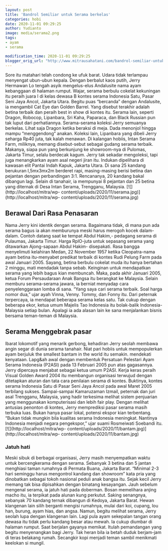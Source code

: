 ```yaml
---
layout: post
title: 'Bandrol Semiliar untuk Serama berkelas'
categories: hobi
date: 2020-11-01 09:29:25
author: Yudianto
image: media/serama2.png
tags:
- ayam
- serama

modification_time: 2020-11-01 09:29:25
blogger_orig_url: "http://www.mitrausahatani.com/bandrol-semiliar-untuk-serama-berkelas.html"
---
```


Sore itu matahari telah condong ke ufuk barat. Udara tidak terlampau menyengat
ubun-ubun kepala. Dengan berbalut kaos putih, Jerry Hermawan Lo tengah asyik
mengelus-elus Andalusite nama ayam kebanggaan di halaman rumput. Wajar, serama
berbulu cokelat kekuningan itu peraih juara I di kelas dewasa B kontes serama
Indonesia Satu, Pasar Seni Jaya Ancol, Jakarta Utara. Begitu puas “bercanda”
dengan Andalusite, ia mengambil Cat Eye dan Golden Barrel. Yang disebut
terakhir adalah betina terbaik dan peraih best in show di kontes itu. Serama
lain, seperti Dragon, Robocop, Lipanbara, Sri Kaha, Paparaca, dan Black
Russian pun tak luput dari perhatiannya. Serama-serama koleksi Jerry semuanya
berkelas. Lihat saja Dragon ketika beraksi di meja. Dada menonjol hingga mampu
“menggendong” anakan. Koleksi lain, Lipanbara yang dibeli Jerry seharga Rp40
juta, tak kalah menawan. Di kalangan hobiis, Intan Serama Farm, miliknya,
memang disebut-sebut sebagai gudang serama terbaik. Makanya, siapa pun yang
berkunjung ke showroom-nya di Pulomas, Jakarta Timur, selalu berdecak kagum.
Jerry tak sekadar mengoleksi, tapi juga menangkarkan ayam asal negeri jiran
itu. Indukan dipelihara di kawasan elit Pantai Indah Kapuk, Jakarta Utara. Di
sana 25 kandang berukuran I,5mx3mx2m berderet rapi, masing-masing berisi
betina dan pejantan dengan perbandingan 3:1. Rencananya, 20 kandang bakal
dibangun lagi. Selain di tanahair, ia mempunyai 8 pejantan dan 25 betina yang
diternak di Desa Intan Serama, Trengganu, Malaysia.
[![](http://localhost/mitra/wp-
content/uploads/2020/11/serama.jpg)](http://localhost/mitra/wp-
content/uploads/2020/11/serama.jpg)

## Berawal Dari Rasa Penasaran

Nama Jerry kini identik dengan serama. Bagaimana tidak, di mana pun ada serama
bagus ia akan memburunya meski harus merogoh kocek dalam-dalam. Contoh datang
saat ke tempat Abdul Hakim,- pedagang serama di Pulaumas, Jakarta Timur. Harga
RplO-juta untuk sepasang serama yang ditawarkan Ajong-sapaan Abdul Hakim-
disepakati. Rasa bangga menyelimuti kelahiran Medan, 22 November 1957 ketika
Cleopatra-nama ayam betina itu-menyabet predikat terbaik di kontes Rudi Pelung
Farm pada awal Januari 2005. Sayang, betina berbulu cokelat muda itu hanya
bertahan 2 minggu, mati mendadak tanpa sebab. Keinginan untuk mendapatkan
serama yang lebih bagus kian membuncah. Maka, pada akhir Januari 2005, ketua
Forum Persaudaraan Anak Bangsa itu berangkat ke Malaysia. Selain memburu
serama-serama jawara, ia berniat menyadap cara penyelenggaraan lomba di sana.
“Yang saya cari serama terbaik. Soal harga nomor dua,” ujar ayah Vinna, Venny.
Tommy, dan Fonny itu. Dari peternak terpercaya, ia mendapat beberapa serama
kelas satu. Tak cukup dengan beberapa ekor, ketua umum Majelis Tao Indonesia
itu bolak-balik Indonesia-Malaysia setiap bulan. Apalagi ia ada alasan lain ke
sana menjalankan bisnis bersama teman-teman di Malaysia.

## Serama Menggebrak pasar

Ibarat lokomotif yang menarik gerbong, kehadiran Jerry seolah membawa angin
segar di dunia serama tanahair. Niat pari hobiis untuk mempopulerkan ayam
berjuluk the smallest bantam in the world itu semakin. mendekati kenyataan.
Lapg&ah awal dengan membentuk Persatuan Pelestari Ayam Serama Indonesia
(P2ASI) pada 13 Februari 2005 pun atas gagasannya. Jerry dipercaya menjabat
sebagai ketua umum P2ASI. Kerja keras peraih Visual Golden Award 2004 itu
membangun organisasi terwujud dengan ditetapkan aturan dan tata cara penilaian
serama di kontes. Buktinya, kontes serama Indonesia Satu di Pasar Seni Jaya
Ancol pada awal Maret 2005 terbilang sukses. Sampai-sampai Kamaruzaman Izmail,
peternak dan juri asal Trengganu, Malaysia, yang hadir terkesima melihat
sistem penjuarian yang menggunakan komputerisasi dan lebih fair play. Dengan
melihat antusias penonton di kontes, Jerry memprediksi pasar serama masih
terbuka luas. Bukan hanya pasar lokal, potensi ekspor kian terbentang. “Bukan
tidak mungkin bila kualitas serama Indonesia meningkat. Nantinya Indonesia
menjadi negara pengekspor,” ujar suami Rosmeiwati Soebandi itu.
[![](http://localhost/mitra/wp-
content/uploads/2020/11/bantam.jpg)](http://localhost/mitra/wp-
content/uploads/2020/11/bantam.jpg)

### Jatuh hati

Meski sibuk di berbagai organisasi, Jerry masih menyempatkan waktu untuk
bercengkerama dengan serama. Sebanyak 3 betina dan 5 jantan menghiasi taman
rumahnya di Permata Buana, Jakarta Barat. “Minimal 2-3 hari seminggu harus
mengontrol kandang dan showroom” kata pria yang dinobatkan sebagai tokoh
nasional peduli anak bangsa itu. Sejak kecil Jerry memang tak bisa dipisahkan
dengan binatang kesayangan. Jauh sebelum mengenal serama, ia jatuh hati pada
doberman. Bosan memelihara anjing macho itu, ia terpikat pada alunan kung
perkutut. Saking senangnya, sebanyak 70 kandang ternak dibangun di Kedoya,
Jakarta Barat. Hewan klangenan lain silih berganti mengisi rumahnya, mulai
dari koi, cupang, lou han, burung, ayam hias, dan angsa. Namun, begitu melihat
serama, Jerry seolah lupa dengan klangenan lain. Lagi pula ayam sekepalan
tangan orang dewasa itu tidak perlu kandang besar atau mewah. Ia cukup diumbar
di halaman rumput. Saat berjalan gayanya memikat. Itulah pemandangan yang
begitu menyenangkan bagi Jerry. Tak heran bila ia betah duduk berjam-jam di
teras belakang rumah. Secangkir kopi menjadi teman sambil menikmati keelokan
si mungil.


